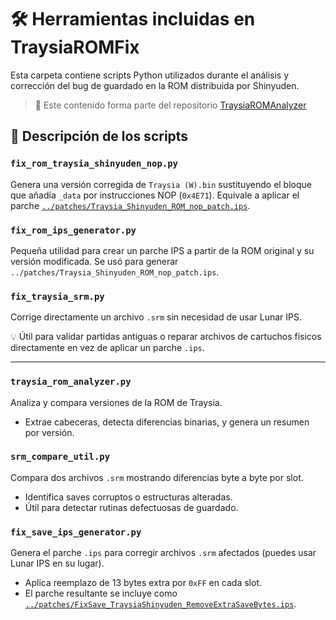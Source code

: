 # 🛠️ Herramientas incluidas en TraysiaROMFix

Esta carpeta contiene scripts Python utilizados durante el análisis y corrección del bug de guardado en la ROM distribuida por Shinyuden.

> 🔗 Este contenido forma parte del repositorio [TraysiaROMAnalyzer](https://github.com/arcanbytes/TraysiaROMAnalyzer)

## 📄 Descripción de los scripts

### `fix_rom_traysia_shinyuden_nop.py`
Genera una versión corregida de `Traysia (W).bin` sustituyendo el bloque que añadía `_data` por instrucciones NOP (`0x4E71`). Equivale a aplicar el parche [`../patches/Traysia_Shinyuden_ROM_nop_patch.ips`](../patches/Traysia_Shinyuden_ROM_nop_patch.ips).

### `fix_rom_ips_generator.py`
Pequeña utilidad para crear un parche IPS a partir de la ROM original y su versión modificada. Se usó para generar `../patches/Traysia_Shinyuden_ROM_nop_patch.ips`.

### `fix_traysia_srm.py`
Corrige directamente un archivo `.srm` sin necesidad de usar Lunar IPS.

💡 Útil para validar partidas antiguas o reparar archivos de cartuchos físicos directamente en vez de aplicar un parche `.ips`.

---

### `traysia_rom_analyzer.py`
Analiza y compara versiones de la ROM de Traysia.
- Extrae cabeceras, detecta diferencias binarias, y genera un resumen por versión.

### `srm_compare_util.py`
Compara dos archivos `.srm` mostrando diferencias byte a byte por slot.
- Identifica saves corruptos o estructuras alteradas.
- Útil para detectar rutinas defectuosas de guardado.

### `fix_save_ips_generator.py`
Genera el parche `.ips` para corregir archivos `.srm` afectados (puedes usar Lunar IPS en su lugar).
- Aplica reemplazo de 13 bytes extra por `0xFF` en cada slot.
- El parche resultante se incluye como [`../patches/FixSave_TraysiaShinyuden_RemoveExtraSaveBytes.ips`](../patches/FixSave_TraysiaShinyuden_RemoveExtraSaveBytes.ips).
